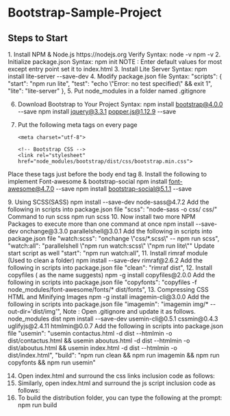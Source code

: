 # Bootstrap-Sample-Project
<h2>Steps to Start</h2>
1.	Install NPM & Node.js
https://nodejs.org
Verify Syntax: 
node -v 
npm -v
2.	Initialize package.json
	Syntax: <!-- Required meta tags always come first -->npm init<!-- Required meta tags always come first -->
	NOTE : Enter default values for most except entry point set it to index.html 
3.	Install Lite Server
	Syntax:<!-- Required meta tags always come first --> npm install lite-server --save-dev<!-- Required meta tags always come first -->
4.	Modify package.json file 
Syntax: 
"scripts": {
    "start": "npm run lite",
    "test": "echo \"Error: no test specified\" && exit 1",
    "lite": "lite-server"
  },
5.	Put node_modules in a folder named .gitignore

6.	Download Bootstrap to Your Project
Syntax: npm install bootstrap@4.0.0 --save
npm install jquery@3.3.1 popper.js@1.12.9 --save

7.	Put the following meta tags on every page 
	<!-- Required meta tags always come first -->
    	<meta charset="utf-8">
  	<meta name="viewport" content="width=device-width, initial-scale=1, shrink-to-fit=no">
    	<meta http-equiv="x-ua-compatible" content="ie=edge">

    	<!-- Bootstrap CSS -->
    	<link rel="stylesheet" href="node_modules/bootstrap/dist/css/bootstrap.min.css">
Place these tags  just before the body end tag
    <!-- jQuery first, then Popper.js, then Bootstrap JS. -->
    <script src="node_modules/jquery/dist/jquery.slim.min.js"></script>
    <script src="node_modules/popper.js/dist/umd/popper.min.js"></script>
    <script src="node_modules/bootstrap/dist/js/bootstrap.min.js"></script>
8.	Install the following to implement Font-awesome & bootstrap-social
npm install font-awesome@4.7.0 --save
npm install bootstrap-social@5.1.1 --save


<link rel="stylesheet" href="node_modules/font-awesome/css/font-awesome.min.css">
    <link rel="stylesheet" href="node_modules/bootstrap-social/bootstrap-social.css">
9.	Using SCSS(SASS) 
npm install --save-dev node-sass@4.7.2
Add the following in scripts into package.json file
	 "scss": "node-sass -o css/ css/"
Command to run scss
   	npm run scss
10.	Now install two more NPM Packages to  execute more than one command at once
npm install --save-dev onchange@3.3.0 parallelshell@3.0.1
Add the following in scripts into package.json file
	 "watch:scss": "onchange \"css/*.scss\" -- npm run scss",
    	"watch:all": "parallelshell \"npm run watch:scss\" \"npm run lite\""
Update start script as well
	"start": "npm run watch:all",
11.	Install rimraf module (Used to clean a folder)
		npm install --save-dev rimraf@2.6.2
	Add the following in scripts into package.json file
"clean": "rimraf dist",
12.	Install copyfiles ( as the name suggests)
npm -g install copyfiles@2.0.0
Add the following in scripts into package.json file
"copyfonts": "copyfiles -f node_modules/font-awesome/fonts/* dist/fonts",
13.	Compressing CSS HTML and Minifying Images
npm -g install imagemin-cli@3.0.0
Add the following in scripts into package.json file
"imagemin": "imagemin img/* --out-dir='dist/img'",
Note  : Open .gitignore and update it as follows. 
	node_modules
dist
		npm install --save-dev usemin-cli@0.5.1 cssmin@0.4.3 
uglifyjs@2.4.11 htmlmin@0.0.7
Add the following in scripts into package.json file
		    "usemin": "usemin contactus.html -d dist --htmlmin -o dist/contactus.html && usemin aboutus.html -d dist --htmlmin -o dist/aboutus.html && usemin index.html -d dist --htmlmin -o dist/index.html",
    "build": "npm run clean && npm run imagemin && npm run copyfonts && npm run usemin"

14.	Open index.html and surround the css links inclusion code as follows:
	    <!-- build:css css/main.css -->
    <link rel="stylesheet" href="node_modules/bootstrap/dist/css/bootstrap.min.css">
    <link rel="stylesheet" href="node_modules/font-awesome/css/font-awesome.min.css">
    <link rel="stylesheet" href="node_modules/bootstrap-social/bootstrap-social.css">
    <link href="css/styles.css" rel="stylesheet">
    <!-- endbuild -->  
15.	Similarly, open index.html and surround the js script inclusion code as follows:
    <!-- build:js js/main.js -->
    <script src="node_modules/jquery/dist/jquery.slim.min.js"></script>
    <script src="node_modules/popper.js/dist/umd/popper.min.js"></script>
    <script src="node_modules/bootstrap/dist/js/bootstrap.min.js"></script>
    <script src="js/scripts.js"></script>
    <!-- endbuild -->
16.	To build the distribution folder, you can type the following at the prompt:
	npm run build
